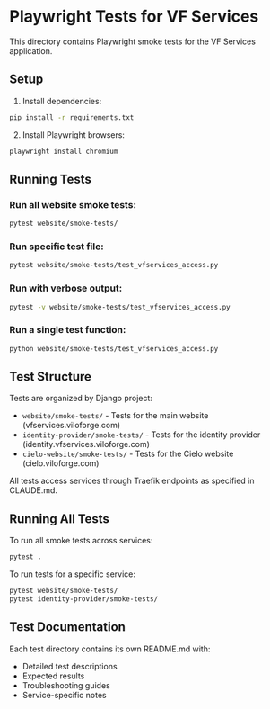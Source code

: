 # Playwright Tests for VF Services

This directory contains Playwright smoke tests for the VF Services application.

## Setup

1. Install dependencies:
```bash
pip install -r requirements.txt
```

2. Install Playwright browsers:
```bash
playwright install chromium
```

## Running Tests

### Run all website smoke tests:
```bash
pytest website/smoke-tests/
```

### Run specific test file:
```bash
pytest website/smoke-tests/test_vfservices_access.py
```

### Run with verbose output:
```bash
pytest -v website/smoke-tests/test_vfservices_access.py
```

### Run a single test function:
```bash
python website/smoke-tests/test_vfservices_access.py
```

## Test Structure

Tests are organized by Django project:
- `website/smoke-tests/` - Tests for the main website (vfservices.viloforge.com)
- `identity-provider/smoke-tests/` - Tests for the identity provider (identity.vfservices.viloforge.com)
- `cielo-website/smoke-tests/` - Tests for the Cielo website (cielo.viloforge.com)

All tests access services through Traefik endpoints as specified in CLAUDE.md.

## Running All Tests

To run all smoke tests across services:
```bash
pytest .
```

To run tests for a specific service:
```bash
pytest website/smoke-tests/
pytest identity-provider/smoke-tests/
```

## Test Documentation

Each test directory contains its own README.md with:
- Detailed test descriptions
- Expected results
- Troubleshooting guides
- Service-specific notes